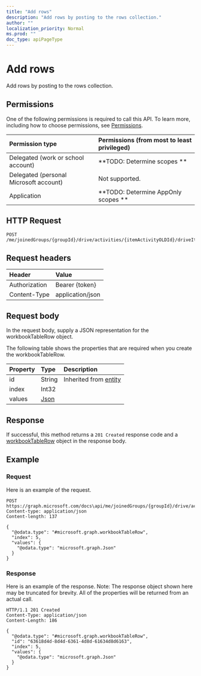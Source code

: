 ```yaml
---
title: "Add rows"
description: "Add rows by posting to the rows collection."
author: ""
localization_priority: Normal
ms.prod: ""
doc_type: apiPageType
---
```


# Add rows

Add rows by posting to the rows collection.

## Permissions
One of the following permissions is required to call this API. To learn more, including how to choose permissions, see [Permissions](/concepts/permissions-reference.md).

|Permission type|Permissions (from most to least privileged)|
|:---|:---|
|Delegated (work or school account)|**TODO: Determine scopes **|
|Delegated (personal Microsoft account)|Not supported.|
|Application|**TODO: Determine AppOnly scopes **|

## HTTP Request
<!-- {
  "blockType": "ignored"
}
-->
``` http
POST /me/joinedGroups/{groupId}/drive/activities/{itemActivityOLDId}/driveItem/workbook/names/{workbookNamedItemId}/worksheet/tables/{workbookTableId}/rows/$ref
```

## Request headers
|Header|Value|
|:---|:---|
|Authorization|Bearer {token}|
|Content-Type|application/json|

## Request body
In the request body, supply a JSON representation for the workbookTableRow object.

The following table shows the properties that are required when you create the workbookTableRow.

|Property|Type|Description|
|:---|:---|:---|
|id|String| Inherited from [entity](../resources/entity.md)|
|index|Int32||
|values|[Json](../resources/Json.md)||



## Response
If successful, this method returns a `201 Created` response code and a [workbookTableRow](../resources/workbooktablerow.md) object in the response body.

## Example

### Request
Here is an example of the request.
<!-- {
  "blockType": "request",
  "name": "create_workbooktablerow_from_"
}
-->
``` http
POST https://graph.microsoft.com/docs\api/me/joinedGroups/{groupId}/drive/activities/{itemActivityOLDId}/driveItem/workbook/names/{workbookNamedItemId}/worksheet/tables/{workbookTableId}/rows
Content-type: application/json
Content-length: 137

{
  "@odata.type": "#microsoft.graph.workbookTableRow",
  "index": 5,
  "values": {
    "@odata.type": "microsoft.graph.Json"
  }
}
```

### Response
Here is an example of the response. Note: The response object shown here may be truncated for brevity. All of the properties will be returned from an actual call.
<!-- {
  "blockType": "response",
  "truncated": true,
  "@odata.type": "microsoft.graph.workbooktablerow"
}
-->
``` http
HTTP/1.1 201 Created
Content-Type: application/json
Content-Length: 186

{
  "@odata.type": "#microsoft.graph.workbookTableRow",
  "id": "63618d4d-8d4d-6361-4d8d-61634d8d6163",
  "index": 5,
  "values": {
    "@odata.type": "microsoft.graph.Json"
  }
}
```

